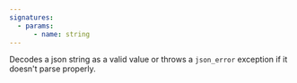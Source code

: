 ```yaml
---
signatures:
  - params:
      - name: string
---
```


Decodes a json string as a valid value or throws a `json_error` exception if it
doesn't parse properly.
